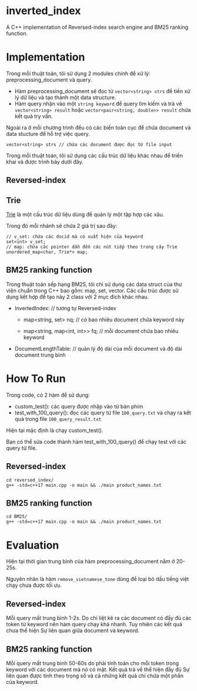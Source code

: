 # inverted_index

A C++ implementation of Reversed-index search engine and BM25 ranking function.

# Implementation

Trong mỗi thuật toán, tôi sử dụng 2 modules chính để xử lý: preprocessing_document và query. 

- Hàm preprocessing_document sẽ đọc từ ```vector<string> strs``` để tiền xử lý dữ liệu và tạo thành một data structure.
- Hàm query nhận vào một ```string keyword``` để query tìm kiếm và trả về ```vector<string> result``` hoặc ```vector<pair<string, double>> result``` chứa kết quả try vấn.

Ngoài ra ở mỗi chương trình đều có các biến toàn cục để chứa document và data stucture để hỗ trợ việc query.

```
vector<string> strs // chứa các document được đọc từ file input
```

Trong mỗi thuật toán, tôi sử dụng các cấu trúc dữ liệu khác nhau để triền khai và được trình bày dưới đây. 


## Reversed-index

## Trie 

[Trie](https://vnoi.info/wiki/algo/data-structures/trie) là một cấu trúc dữ liệu dùng để quản lý một tập hợp các xâu.

Trong đó mỗi nhánh sẽ chứa 2 giá trị sau đây:
```
// v_set: chứa các docid mà có xuất hiện của keyword
set<int> v_set;
// map: chứa các pointer dẫn đến các nút tiếp theo trong cây Trie
unordered_map<char, Trie*> map;
```

## BM25 ranking function

Trong thuật toán sếp hạng BM25, tôi chỉ sử dụng các data struct của thư viện chuẩn trong C++ bao gồm: map, set, vector. Các cấu trúc được sử dụng kết hợp để tạo này 2 class với 2 mục đích khác nhau.

- InvertedIndex: // tương tự Reversed-index

  - map<string, set<int>> nq; // có bao nhiêu document chứa keyword này
  
  - map<string, map<int, int>> fq; // mỗi document chứa bao nhiêu keyword

- DocumentLengthTable: // quản lý độ dài của mỗi document và độ dài document trung bình



# How To Run

Trong code, có 2 hàm để sử dụng: 

- custom_test(): các query được nhập vào từ bàn phím 
- test_with_100_query(): đọc các query từ file `100_query.txt` và chạy ra kết quả trong file `100_query_result.txt`

Hiện tại mặc định là chạy custom_test(). 

Bạn có thể sửa code thành hàm test_with_100_query() để chạy test với các query từ file.

## Reversed-index

```
cd reversed_index/
g++ -std=c++17 main.cpp -o main && ./main product_names.txt
```

## BM25 ranking function

```
cd BM25/
g++ -std=c++17 main.cpp -o main && ./main product_names.txt
```

# Evaluation

Hiện tại thời gian trung bình của hàm preprocessing_document nằm ở 20-25s. 

Nguyên nhân là hàm `remove_vietnamese_tone` dùng để loại bỏ dấu tiếng việt chạy chưa được tối ưu. 


## Reversed-index

Mỗi query mất trung bình 1-2s.
Do chỉ liệt kê ra các document có đẩy đủ các token từ keyword nên hàm query chạy khá nhanh. 
Tuy nhiên các kết quả chưa thể hiện Sự liên quan giữa document và keyword. 

## BM25 ranking function

Mỗi query mất trung bình 50-60s do phải tính toán cho mỗi token trong keyword với các document mà nó có mặt. 
Kết quả trả về thể hiện đầy đủ Sự liên quan được tính theo trọng số và cả những kết quả chỉ chứa một phần của keyword. 

